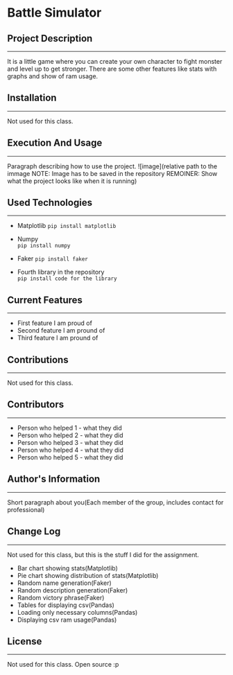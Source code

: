 # Battle Simulator

## Project Description  
---
It is a little game where you can create your own character to fight monster and level up to get stronger. There are some other features like stats with graphs and show of ram usage.

## Installation  
---
Not used for this class.  

## Execution And Usage  
---
Paragraph describing how to use the project.
![image](relative path to the immage NOTE: Image has to be saved in the repository REMOINER: Show what the project looks like when it is running)  

## Used Technologies  
---
+ Matplotlib
`pip install matplotlib`  

+ Numpy  
`pip install numpy`  

+ Faker 
`pip install faker`  

+ Fourth library in the repository  
`pip install code for the library`  

## Current Features  
---
+ First feature I am proud of  
+ Second feature I am pround of  
+ Third feature I am pround of  

## Contributions  
---
Not used for this class.  

## Contributors  
---
+ Person who helped 1 - what they did  
+ Person who helped 2 - what they did  
+ Person who helped 3 - what they did  
+ Person who helped 4 - what they did  
+ Person who helped 5 - what they did  

## Author's Information  
---
Short paragraph about you(Each member of the group, includes contact for professional)  

## Change Log  
---
Not used for this class, but this is the stuff I did for the assignment.
+ Bar chart showing stats(Matplotlib)
+ Pie chart showing distribution of stats(Matplotlib)
+ Random name generation(Faker)
+ Random description generation(Faker)
+ Random victory phrase(Faker)
+ Tables for displaying csv(Pandas)
+ Loading only necessary columns(Pandas)
+ Displaying csv ram usage(Pandas)

## License
---
Not used for this class. Open source :p